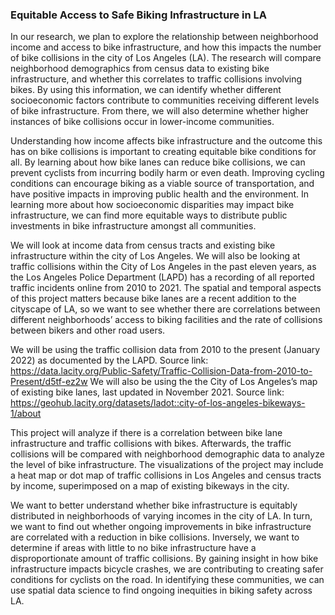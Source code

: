 ### Equitable Access to Safe Biking Infrastructure in LA

In our research, we plan to explore the relationship between neighborhood income and access to bike infrastructure, and how this impacts the number of bike collisions in the city of Los Angeles (LA). The research will compare neighborhood demographics from census data to existing bike infrastructure, and whether this correlates to traffic collisions involving bikes. By using this information, we can identify whether different socioeconomic factors contribute to communities receiving different levels of bike infrastructure. From there, we will also determine whether higher instances of bike collisions occur in lower-income communities. 

Understanding how income affects bike infrastructure and the outcome this has on bike collisions is important to creating equitable bike conditions for all. By learning about how bike lanes can reduce bike collisions, we can prevent cyclists from incurring bodily harm or even death. Improving cycling conditions can encourage biking as a viable source of transportation, and have positive impacts in improving public health and the environment. In learning more about how socioeconomic disparities may impact bike infrastructure, we can find more equitable ways to distribute public investments in bike infrastructure amongst all communities. 

We will look at income data from census tracts and existing bike infrastructure within the city of Los Angeles. We will also be looking at traffic collisions within the City of Los Angeles in the past eleven years, as the Los Angeles Police Department (LAPD) has a recording of all reported traffic incidents online from 2010 to 2021. The spatial and temporal aspects of this project matters because bike lanes are a recent addition to the cityscape of LA, so we want to see whether there are correlations between different neighborhoods’ access to biking facilities and the rate of collisions between bikers and other road users.

We will be using the traffic collision data from 2010 to the present (January 2022) as documented by the LAPD.
      Source link: https://data.lacity.org/Public-Safety/Traffic-Collision-Data-from-2010-to-Present/d5tf-ez2w 
We will also be using the the City of Los Angeles’s map of existing bike lanes, last updated in November 2021. 
      Source link: https://geohub.lacity.org/datasets/ladot::city-of-los-angeles-bikeways-1/about 

This project will analyze if there is a correlation between bike lane infrastructure and traffic collisions with bikes. Afterwards, the traffic collisions will be compared with neighborhood demographic data to analyze the level of bike infrastructure. The visualizations of the project may include a heat map or dot map of traffic collisions in Los Angeles and census tracts by income, superimposed on a map of existing bikeways in the city. 

We want to better understand whether bike infrastructure is equitably distributed in neighborhoods of varying incomes in the city of LA. In turn, we want to find out whether ongoing improvements in bike infrastructure  are correlated with a reduction in bike collisions. Inversely, we want to determine if areas with little to no bike infrastructure have a disproportionate amount of traffic collisions. By gaining insight in how bike infrastructure impacts bicycle crashes, we are contributing to creating safer conditions for cyclists on the road.  In identifying these communities, we can use spatial data science to find ongoing inequities in biking safety across LA.
